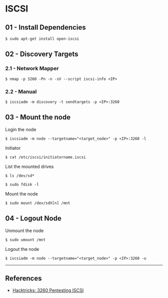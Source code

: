# ISCSI

## 01 - Install Dependencies

```
$ sudo apt-get install open-iscsi
```

## 02 - Discovery Targets

### 2.1 - Network Mapper

```
$ nmap -p 3260 -Pn -n -sV --script iscsi-info <IP>
```

### 2.2 - Manual

```
$ iscsiadm -m discovery -t sendtargets -p <IP>:3260
```

## 03 - Mount the node

Login the node

```
$ iscsiadm -m node --targetname="<target_node>" -p <IP>:3260 -l
```

Initiator

```
$ cat /etc/iscsi/initiatorname.iscsi
```

List the mounted drives

```
$ ls /dev/sd*

$ sudo fdisk -l
```

Mount the node

```
$ sudo mount /dev/sdX[n] /mnt
```

## 04 - Logout Node

Unmount the node

```
$ sudo umount /mnt
```

Logout the node

```
$ iscsiadm -m node --targetname="<target_node>" -p <IP>:3260 -u
```

---
## References

- [Hacktricks: 3260 Pentesting ISCSI](https://book.hacktricks.xyz/network-services-pentesting/3260-pentesting-iscsi)